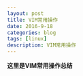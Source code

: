 ```yaml
---
layout: post
title: VIM常用操作
date: 2016-9-18
categories: blog
tags: [linux]
description: VIM常用操作
---
```


**这里是VIM常用操作总结**



